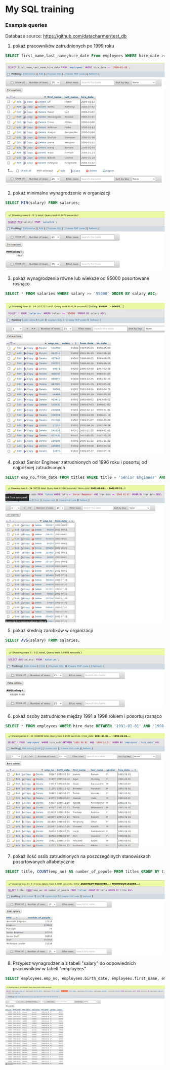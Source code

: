 # My SQL training
### Example queries
Database source: https://github.com/datacharmer/test_db

1. pokaż pracowników zatrudnionych po 1999 roku
```sql
SELECT first_name,last_name,hire_date From employees WHERE hire_date >= '2000-01-01';
```
![screen1](1.png)

2. pokaż minimalne wynagrodzenie w organizacji
```sql
SELECT MIN(salary) FROM salaries;
```
![screen2](2.png)

3. pokaż wynagrodzenia równe lub wieksze od 95000 posortowane rosnąco
```sql
SELECT * FROM salaries WHERE salary >= '95000' ORDER BY salary ASC;
```
![screen3](3.png)

4. pokaż Senior Engineer zatrudnionych od 1996 roku i posortuj od najpóźniej zatrudnionych
```sql
SELECT emp_no,from_date FROM titles WHERE title = 'Senior Engineer' AND from_date >= '1996-01-01' ORDER BY from_date DESC;
```
![screen4](4.png)

5. pokaż średnią zarobków w organizacji
```sql
SELECT AVG(salary) FROM salaries;
```
![screen5](5.png)

6. pokaż osoby zatrudnione między 1991 a 1998 rokiem i posortuj rosnąco
```sql
SELECT * FROM employees WHERE hire_date BETWEEN '1991-01-01' AND '1998-12-31' ORDER BY employees . hire_date ASC;
```
![screen6](6.png)

7. pokaż ilość osób zatrudnionych na poszczególnych stanowiskach posortowanych alfabetycznie
```sql
SELECT title, COUNT(emp_no) AS number_of_pepole FROM titles GROUP BY title ORDER BY title ASC;
```
![screen7](7.png)

8. Przypisz wynagrodzenia z tabeli "salary" do odpowiednich pracowników w tabeli "employees"
```sql
SELECT employees.emp_no, employees.birth_date, employees.first_name, employees.last_name, employees.hire_date, employees.gender, salaries.salary FROM employees LEFT JOIN salaries ON employees.emp_no = salaries.emp_no;
```
![screen7](8.png)